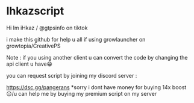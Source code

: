 # Ihkazscript
Hi Im iHkaz / @gtpsinfo on tiktok 

i make this github for help u all if using growlauncher on growtopia/CreativePS

Note : if you using another client u can convert the code by changing the api client u have😁

you can request script by joining my discord server :

https://dsc.gg/pangerans
*sorry i dont have money for buying 14x boost😌/u can help me by buying my premium script on my server
